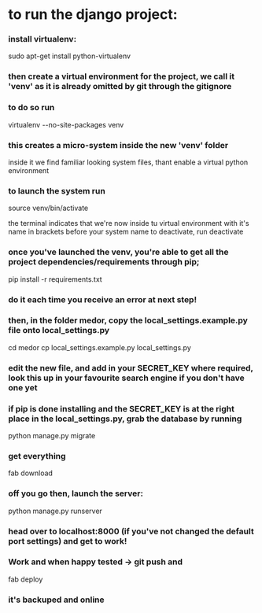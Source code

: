 # to run the django project:

### install virtualenv:
sudo apt-get install python-virtualenv

### then create a virtual environment for the project, we call it 'venv' as it is already omitted by git through the gitignore
### to do so run
virtualenv --no-site-packages venv

### this creates a micro-system inside the new 'venv' folder
inside it we find familiar looking system files, thant enable a virtual python environment

### to launch the system run
source venv/bin/activate

the terminal indicates that we're now inside tu virtual environment with it's name in brackets before your system name
to deactivate, run 
deactivate

### once you've launched the venv, you're able to get all the project dependencies/requirements through pip;
pip install -r requirements.txt
### do it each time you receive an error at next step!

### then, in the folder medor, copy the local_settings.example.py file onto local_settings.py
cd medor
cp local_settings.example.py local_settings.py

### edit the new file, and add in your SECRET_KEY where required, look this up in your favourite search engine if you don't have one yet

### if pip is done installing and the SECRET_KEY is at the right place in the local_settings.py, grab the database by running
python manage.py migrate

### get everything
fab download

### off you go then, launch the server:
python manage.py runserver

### head over to localhost:8000 (if you've not changed the default port settings) and get to work!

### Work and when happy tested → git push and
fab deploy
### it's backuped and online

